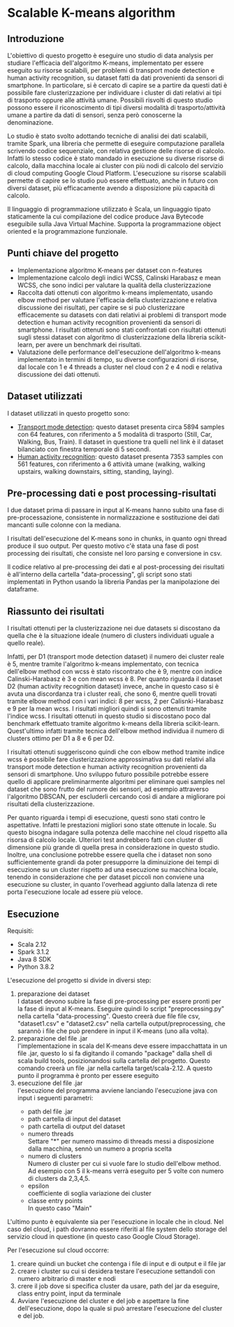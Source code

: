 # Scalable K-means algorithm 

## Introduzione
L'obiettivo di questo progetto è eseguire uno studio di data analysis per studiare l'efficacia dell'algoritmo K-means, implementato per essere eseguito su risorse scalabili, per problemi di transport mode detection e human activity recognition, su dataset fatti da dati provenienti da sensori di smartphone. 
In particolare, si è cercato di capire se a partire da questi dati è possibile fare clusterizzazione per individuare i cluster di dati relativi ai tipi di trasporto oppure alle attività umane.
Possibili risvolti di questo studio possono essere il riconoscimento di tipi diversi modalità di trasporto/attività umane a partire da dati di sensori, senza però conoscerne la denominazione. 

Lo studio è stato svolto adottando tecniche di analisi dei dati scalabili, tramite Spark, una libreria che permette di eseguire computazione parallela scrivendo codice sequenziale, con relativa gestione delle risorse di calcolo. Infatti lo stesso codice è stato mandado in esecuzione su diverse risorse di calcolo, dalla macchina locale ai cluster con più nodi di calcolo del servizio di cloud computing Google Cloud Platform. 
L'esecuzione su risorse scalabili permette di capire se lo studio può essere effettuato, anche in futuro con diversi dataset, più efficacamente avendo a disposizione più capacità di calcolo.

Il linguaggio di programmazione utilizzato è Scala, un linguaggio tipato staticamente la cui compilazione del codice produce Java Bytecode eseguibile sulla Java Virtual Machine. Supporta la programmazione object oriented e la programmazione funzionale.


## Punti chiave del progetto
<ul>
  <li> Implementazione algoritmo K-means per dataset con n-features</li>
  <li> Implementazione calcolo degli indici WCSS, Calinski Harabasz e mean WCSS, che sono indici per valutare la qualità della clusterizzazione</li>
  <li> Raccolta dati ottenuti con algoritmo k-means implementato, usando elbow method per valutare l'efficacia della clusterizzazione e relativa discussione dei risultati, per capire se si può clusterizzare efficacemente su datasets con dati relativi ai problemi di transport mode detection e human activity recognition provenienti da sensori di smartphone. I risultati ottenuti sono stati confrontati con risultati ottenuti sugli stessi dataset con algoritmo di clusterizzazione della libreria scikit-learn, per avere un benchmark dei risultati. </li>
  <li> Valutazione delle performance dell'esecuzione dell'algoritmo k-means implementato in termini di tempo, su diverse configurazioni di risorse, dal locale con 1 e 4 threads a cluster nel cloud con 2 e 4 nodi e relativa discussione dei dati ottenuti.
</ul>

## Dataset utilizzati
I dataset utilizzati in questo progetto sono:
<ul>
  <li><a href="http://cs.unibo.it/projects/us-tm2017/download.html">Transport mode detection</a>: questo dataset presenta circa 5894 samples con 64 features, con riferimento a 5 modalità di trasporto (Still, Car, Walking, Bus, Train). Il dataset in questione tra quelli nel link è il dataset bilanciato con finestra temporale di 5 secondi.
  <li><a href="https://www.kaggle.com/datasets/uciml/human-activity-recognition-with-smartphones">Human activity recognition</a>: questo dataset presenta 7353 samples con 561 features, con riferimento a 6 attività umane (walking, walking upstairs, walking downstairs, sitting, standing, laying).
</li>
</ul>

## Pre-processing dati e post processing-risultati
I due dataset prima di passare in input al K-means hanno subito una fase di pre-processazione, consistente in normalizzazione e sostituzione dei dati mancanti sulle colonne con la mediana.

I risultati dell'esecuzione del K-means sono in chunks, in quanto ogni thread produce il suo output. Per questo motivo c'è stata una fase di post processing dei risultati, che consiste nel loro parsing e conversione in csv.

Il codice relativo al pre-processing dei dati e al post-processing dei risultati è all'interno della cartella "data-processing", gli script sono stati implementati in Python usando la libreria Pandas per la manipolazione dei dataframe.

## Riassunto dei risultati

I risultati ottenuti per la clusterizzazione nei due datasets si discostano da quella che è la situazione ideale (numero di clusters individuati uguale a quello reale).

Infatti, per D1 (transport mode detection dataset) il numero dei cluster reale è 5, mentre tramite l'algoritmo k-means implementato, con tecnica dell'elbow method con wcss è stato riscontrato che è 9, mentre con indice Calinski-Harabasz è 3 e con mean wcss è 8. Per quanto riguarda il dataset D2 (human activity recognition dataset) invece, anche in questo caso si è avuta una discordanza tra i cluster reali, che sono 6, mentre quelli trovati tramite elbow method con i vari indici: 8 per wcss, 2 per Calisnki-Harabasz e 9 per la mean wcss. I risultati migliori quindi si sono ottenuti tramite l'indice wcss.
I risultati ottenuti in questo studio si discostano poco dal benchmark effettuato tramite algoritmo k-means della libreria scikit-learn. Quest'ultimo infatti tramite tecnica dell'elbow method individua il numero di clusters ottimo per D1 a 8 e 6 per D2.

I risultati ottenuti suggeriscono quindi che con elbow method tramite indice wcss è possibile fare clusterizzazione approssimativa su dati relativi alla transport mode detection e human activity recognition provenienti da sensori di smartphone. Uno sviluppo futuro possibile potrebbe essere quello di applicare preliminarmente algoritmi per eliminare quei samples nel dataset che sono frutto del rumore dei sensori, ad esempio attraverso l'algoritmo DBSCAN, per escluderli cercando così di andare a migliorare poi risultati della clusterizzazione.

Per quanto riguarda i tempi di esecuzione, questi sono stati contro le aspettative. Infatti le prestazioni migliori sono state ottenute in locale. Su questo bisogna indagare sulla potenza delle macchine nel cloud rispetto alla risorsa di calcolo locale. Ulteriori test andrebbero fatti con cluster di dimensione più grande di quella presa in considerazione in questo studio. Inoltre, una conclusione potrebbe essere quella che i dataset non sono sufficientemente grandi da poter presupporre la diminuizione dei tempi di esecuzione su un cluster rispetto ad una esecuzione su macchina locale, tenendo in considerazione che per dataset piccoli non conviene una esecuzione su cluster, in quanto l'overhead aggiunto dalla latenza di rete porta l'esecuzione locale ad essere più veloce.

## Esecuzione

Requisiti:
<ul>
  <li>Scala 2.12</li>
    <li>Spark 3.1.2</li>
  <li>Java 8 SDK </li>
  <li>Python 3.8.2</li>
</ul>

L'esecuzione del progetto si divide in diversi step:
<ol>
  <li>preparazione dei dataset</li>
  I dataset devono subire la fase di pre-processing per essere pronti per la fase di input al K-means. Eseguire quindi lo script "preprocessing.py" nella cartella "data-processing". Questo creerà due file file csv, "dataset1.csv" e "dataset2.csv" nella cartella output/preprocessing, che sarannò i file che può prendere in input il K-means (uno alla volta).
  <li>preparazione del file .jar</li>
  l'implementazione in scala del K-means deve essere impacchattata in un file .jar, questo lo si fa digitando il comando "package" dalla shell di scala build tools, posizionandosi sulla cartella del progetto. Questo comando creerà un file .jar nella cartella target/scala-2.12. A questo punto il programma è pronto per essere eseguito
  <li>esecuzione del file .jar</li> l'esecuzione del programma avviene lanciando l'esecuzione java con input i seguenti parametri:
  <ul>
    <li>path del file .jar</li>
    <li> path cartella di input del dataset</li>
    <li>path cartella di output del dataset</li>
    <li>numero threads</li> Settare "*" per numero massimo di threads messi a disposizione dalla macchina, sennò un numero a propria scelta
    <li>numero di clusters</li> Numero di cluster per cui si vuole fare lo studio dell'elbow method. Ad esempio con 5 il k-means verrà eseguito per 5 volte con numero di clusters da 2,3,4,5.
    <li>epsilon</li> coefficiente di soglia variazione dei cluster
    <li>classe entry points</li> In questo caso "Main"
  </ul>
  </ol>
  
L'ultimo punto è equivalente sia per l'esecuzione in locale che in cloud. Nel caso del cloud, i path dovranno essere riferiti al file system dello storage del servizio cloud in questione (in questo caso Google Cloud Storage).

Per l'esecuzione sul cloud occorre:
<ol>
  <li>
    creare quindi un bucket che contenga i file di input e di output e il file jar
  </li>
    <li>
    creare i cluster su cui si desidera testare l'esecuzione settandoli con numero arbitrario di master e nodi
  </li>
      <li>
     crere il job dove si specifica cluster da usare, path del jar da eseguire, class entry point, input da terminale
  </li>
  <li>
    Avviare l'esecuzione del cluster e del job e aspettare la fine dell'esecuzione, dopo la quale si può arrestare l'esecuzione del cluster e del job.
  </li>
</ol>

